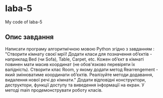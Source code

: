 # laba-5
My code of laba-5

## Опис завдання
Написати програму алгоритмічною мовою Python згідно з завданням : 
"Створити кімнату своєї мрії! Додати класи для позначення об’єктів - наприклад Bed (чи Sofa), Table, Carpet, etc. Кожен об’єкт в кімнаті повинен мати масив координат (не обов'язково перевіряти їх валідність). Створити клас Room, у якому додати метод Rearrengement - який змінюватиме координати об’єктів. Реалізуйте методи додавання, видалення нової речі до кімнати."
Додати відповідні конструктори, деструктори, функції доступу та виведення інформації на екран. У методі main продемонструвати роботу класів.

